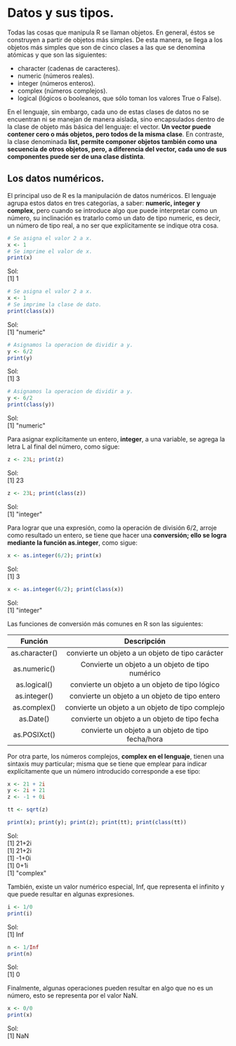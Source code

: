 # Datos y sus tipos.

Todas las cosas que manipula R se llaman objetos. En general, éstos se construyen a partir de objetos más simples. De esta manera, se llega a los objetos más simples que son de cinco clases a las que se denomina atómicas y que son las siguientes:

* character (cadenas de caracteres).
* numeric (números reales).
* integer (números enteros).
* complex (números complejos).
* logical (lógicos o booleanos, que sólo toman los valores True o False).

En el lenguaje, sin embargo, cada uno de estas clases de datos no se encuentran ni se manejan de manera aislada, sino encapsulados dentro de la clase de objeto más básica del lenguaje: el vector. **Un vector puede contener cero o más objetos, pero todos de la misma clase**. En contraste, la clase denominada **list, permite componer objetos también como una secuencia de otros objetos, pero, a diferencia del vector, cada uno de sus componentes puede ser de una clase distinta**.

## Los datos numéricos.
El principal uso de R es la manipulación de datos numéricos. El lenguaje agrupa estos datos en tres categorías, a saber: **numeric, integer y complex**, pero cuando se introduce algo que puede interpretar como un número, su inclinación es tratarlo como un dato de tipo numeric, es decir, un número de tipo real, a no ser que explícitamente se indique otra cosa.

```R
# Se asigna el valor 2 a x.
x <- 1
# Se imprime el valor de x.
print(x)
```
Sol:  
[1] 1  

```R
# Se asigna el valor 2 a x.
x <- 1
# Se imprime la clase de dato.
print(class(x))
```
Sol:  
[1] "numeric"  

```R
# Asignamos la operacion de dividir a y.
y <- 6/2 
print(y)
```
Sol:  
[1] 3  

```R
# Asignamos la operacion de dividir a y.
y <- 6/2 
print(class(y))
```
Sol:  
[1] "numeric"  

Para asignar explícitamente un entero, **integer**, a una variable, se agrega la letra L al final del número, como sigue:  

```R
z <- 23L; print(z)
```
Sol:  
[1] 23  

```R
z <- 23L; print(class(z))
```
Sol:  
[1] "integer"  

Para lograr que una expresión, como la operación de división 6/2, arroje como resultado un entero, se tiene que hacer una **conversión; ello se logra mediante la función as.integer**, como sigue:

```R
x <- as.integer(6/2); print(x)
```
Sol:  
[1] 3  

```R
x <- as.integer(6/2); print(class(x))
```
Sol:  
[1] "integer"  

Las funciones de conversión más comunes en R son las siguientes:  

| Función | Descripción |
| :----: | :----: |
| as.character() | convierte un objeto a un objeto de tipo carácter |
| as.numeric() | Convierte un objeto a un objeto de tipo numérico |
| as.logical() | convierte un objeto a un objeto de tipo lógico |
| as.integer() | convierte un objeto a un objeto de tipo entero |
| as.complex() | convierte un objeto a un objeto de tipo complejo |
| as.Date() | convierte un objeto a un objeto de tipo fecha |
| as.POSIXct() | convierte un objeto a un objeto de tipo fecha/hora |

Por otra parte, los números complejos, **complex en el lenguaje**, tienen una sintaxis muy particular; misma que se tiene que emplear para indicar explícitamente que un número introducido corresponde a ese tipo:  

```R
x <- 21 + 2i
y <- 2i + 21
z <- -1 + 0i

tt <- sqrt(z)

print(x); print(y); print(z); print(tt); print(class(tt))
```
Sol:  
[1] 21+2i  
[1] 21+2i  
[1] -1+0i  
[1] 0+1i  
[1] "complex"  

También, existe un valor numérico especial, Inf, que representa el infinito y que puede resultar en algunas expresiones.

```R
i <- 1/0
print(i)
```
Sol:  
[1] Inf  

```R
n <- 1/Inf
print(n)
```
Sol:  
[1] 0  

Finalmente, algunas operaciones pueden resultar en algo que no es un número, esto se representa por el valor NaN.

```R
x <- 0/0
print(x)
```
Sol:  
[1] NaN  


